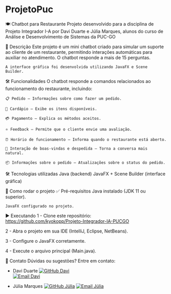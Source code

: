 # ProjetoPuc

  🍽️ Chatbot para Restaurante
    Projeto desenvolvido para a disciplina de Projeto Integrador I-A por Davi Duarte e Júlia Marques, alunos do curso de Análise e Desenvolvimento de Sistemas da PUC-GO 


  📌 Descrição
    Este projeto é um mini chatbot criado para simular um suporte ao cliente de um restaurante, permitindo interações automáticas para auxiliar no atendimento. O chatbot responde a mais de 15 perguntas.

    A interface gráfica foi desenvolvida utilizando JavaFX e Scene Builder.



  🛠️ Funcionalidades
    O chatbot responde a comandos relacionados ao funcionamento do restaurante, incluindo:

    📋 Pedido – Informações sobre como fazer um pedido.

    🍕 Cardápio – Exibe os itens disponíveis.

    💳 Pagamento – Explica os métodos aceitos.

    ⭐ Feedback – Permite que o cliente envie uma avaliação.

    ⏰ Horário de funcionamento – Informa quando o restaurante está aberto.

    👋 Interação de boas-vindas e despedida – Torna a conversa mais natural.

    📦 Informações sobre o pedido – Atualizações sobre o status do pedido.


  🛠️ Tecnologias utilizadas
      Java (backend)
      JavaFX + Scene Builder (interface gráfica)



  🚀 Como rodar o projeto
   ✅ Pré-requisitos
    Java instalado (JDK 11 ou superior).

    JavaFX configurado no projeto.

  ▶️ Executando
   1 - Clone este repositório:
    https://github.com/kyokopp/Projeto-Integrador-IA-PUCGO

   2 - Abra o projeto em sua IDE (IntelliJ, Eclipse, NetBeans).

   3 - Configure o JavaFX corretamente.

   4 - Execute o arquivo principal (Main.java).


   📩 Contato
    Dúvidas ou sugestões? Entre em contato:

    
 - Davi Duarte
[![GitHub Davi](https://img.shields.io/badge/GitHub-000?logo=github&style=for-the-badge)](https://github.com/kyokopp)  
[![Email Davi](https://img.shields.io/badge/Email-D14836?logo=gmail&style=for-the-badge)](mailto:barrosdaviduarte@gmail.com)

 - Júlia Marques
[![GitHub Júlia](https://img.shields.io/badge/GitHub-000?logo=github&style=for-the-badge)](https://github.com/Ryuukes) 
[![Email Júlia](https://img.shields.io/badge/Email-D14836?logo=gmail&style=for-the-badge)](mailto:juliadsouza24marques@gmail.com)  






